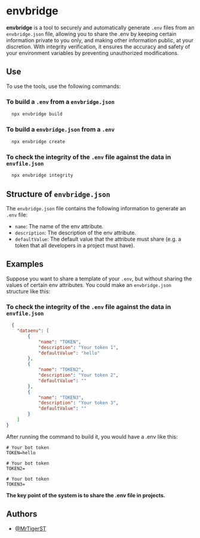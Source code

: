 # envbridge

**envbridge** is a tool to securely and automatically generate `.env` files from an `envbridge.json` file, allowing you to share the .env by keeping certain information private to you only, and making other information public, at your discretion. With integrity verification, it ensures the accuracy and safety of your environment variables by preventing unauthorized modifications.

## Use

To use the tools, use the following commands:


### To build a `.env` from a `envbridge.json`
```bash
  npx envbridge build
```

### To build a `envbridge.json` from a `.env`
```bash
  npx envbridge create
```

### To check the integrity of the `.env` file against the data in `envfile.json`
```bash
  npx envbridge integrity
```
## Structure of `envbridge.json`

The `envbridge.json` file contains the following information to generate an `.env` file:

- `name`: The name of the env attribute.
- `description`: The description of the env attribute.
- `defaultValue`: The default value that the attribute must share (e.g. a token that all developers in a project must have).
## Examples

Suppose you want to share a template of your `.env`, but without sharing the values ​​of certain env attributes. You could make an `envbridge.json` structure like this:

### To check the integrity of the `.env` file against the data in `envfile.json`
```json
  {
    "dataenv": [
        {
            "name": "TOKEN",
            "description": "Your token 1",
            "defaultValue": "hello"
        },
        {
            "name": "TOKEN2",
            "description": "Your token 2",
            "defaultValue": ""
        },
        {
            "name": "TOKEN3",
            "description": "Your token 3",
            "defaultValue": ""
        }
    ]
}
```

After running the command to build it, you would have a .env like this:
```env
# Your bot token
TOKEN=hello

# Your bot token
TOKEN2=

# Your bot token
TOKEN3=
```

**The key point of the system is to share the .env file in projects.**
## Authors

- [@MrTigerST](https://www.github.com/MrTigerST)